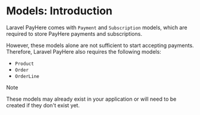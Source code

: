 # Models: Introduction

Laravel PayHere comes with `Payment` and `Subscription` models, which are required to store PayHere payments and subscriptions.

However, these models alone are not sufficient to start accepting payments. Therefore, Laravel PayHere also requires the following models:

- `Product`
- `Order`
- `OrderLine`

> [!NOTE]
> These models may already exist in your application or will need to be created if they don't exist yet.
